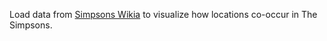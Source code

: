 Load data from [Simpsons Wikia](http://simpsons.wikia.com) to visualize how locations co-occur in The Simpsons.